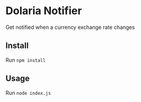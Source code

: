 # Dolaria Notifier

Get notified when a currency exchange rate changes

## Install
Run `npm install`

## Usage
Run `node index.js`
